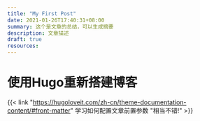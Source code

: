 ```yaml
---
title: "My First Post"
date: 2021-01-26T17:40:31+08:00
summary: 这个是文章的总结，可以生成摘要
description: 文章描述
draft: true
resources: 
---
```


# 使用Hugo重新搭建博客

{{< link "https://hugoloveit.com/zh-cn/theme-documentation-content/#front-matter" 学习如何配置文章前置参数 "相当不错!" >}}